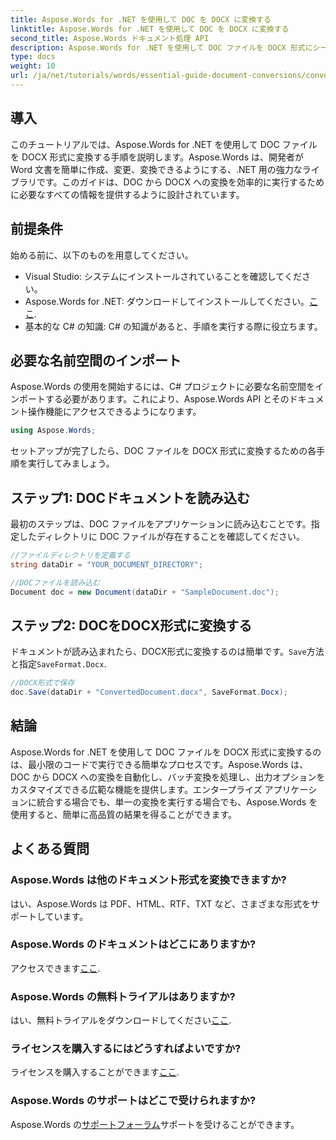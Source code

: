 ```yaml
---
title: Aspose.Words for .NET を使用して DOC を DOCX に変換する
linktitle: Aspose.Words for .NET を使用して DOC を DOCX に変換する
second_title: Aspose.Words ドキュメント処理 API
description: Aspose.Words for .NET を使用して DOC ファイルを DOCX 形式にシームレスに変換する方法を学びます。ステップ バイ ステップ ガイドでは、前提条件、コード例、高度なオプションについて説明します。
type: docs
weight: 10
url: /ja/net/tutorials/words/essential-guide-document-conversions/convert-doc-to-docx/
---
```

## 導入

このチュートリアルでは、Aspose.Words for .NET を使用して DOC ファイルを DOCX 形式に変換する手順を説明します。Aspose.Words は、開発者が Word 文書を簡単に作成、変更、変換できるようにする、.NET 用の強力なライブラリです。このガイドは、DOC から DOCX への変換を効率的に実行するために必要なすべての情報を提供するように設計されています。

## 前提条件

始める前に、以下のものを用意してください。
- Visual Studio: システムにインストールされていることを確認してください。
-  Aspose.Words for .NET: ダウンロードしてインストールしてください。[ここ](https://releases.aspose.com/words/net/).
- 基本的な C# の知識: C# の知識があると、手順を実行する際に役立ちます。

## 必要な名前空間のインポート

Aspose.Words の使用を開始するには、C# プロジェクトに必要な名前空間をインポートする必要があります。これにより、Aspose.Words API とそのドキュメント操作機能にアクセスできるようになります。

```csharp
using Aspose.Words;
```

セットアップが完了したら、DOC ファイルを DOCX 形式に変換するための各手順を実行してみましょう。

## ステップ1: DOCドキュメントを読み込む

最初のステップは、DOC ファイルをアプリケーションに読み込むことです。指定したディレクトリに DOC ファイルが存在することを確認してください。

```csharp
//ファイルディレクトリを定義する
string dataDir = "YOUR_DOCUMENT_DIRECTORY";

//DOCファイルを読み込む
Document doc = new Document(dataDir + "SampleDocument.doc");
```

## ステップ2: DOCをDOCX形式に変換する

ドキュメントが読み込まれたら、DOCX形式に変換するのは簡単です。`Save`方法と指定`SaveFormat.Docx`.

```csharp
//DOCX形式で保存
doc.Save(dataDir + "ConvertedDocument.docx", SaveFormat.Docx);
```

## 結論

Aspose.Words for .NET を使用して DOC ファイルを DOCX 形式に変換するのは、最小限のコードで実行できる簡単なプロセスです。Aspose.Words は、DOC から DOCX への変換を自動化し、バッチ変換を処理し、出力オプションをカスタマイズできる広範な機能を提供します。エンタープライズ アプリケーションに統合する場合でも、単一の変換を実行する場合でも、Aspose.Words を使用すると、簡単に高品質の結果を得ることができます。

## よくある質問

### Aspose.Words は他のドキュメント形式を変換できますか?
はい、Aspose.Words は PDF、HTML、RTF、TXT など、さまざまな形式をサポートしています。

### Aspose.Words のドキュメントはどこにありますか?
アクセスできます[ここ](https://reference.aspose.com/words/net/).

### Aspose.Words の無料トライアルはありますか?
はい、無料トライアルをダウンロードしてください[ここ](https://releases.aspose.com/).

### ライセンスを購入するにはどうすればよいですか?
ライセンスを購入することができます[ここ](https://purchase.conholdate.com/buy).

### Aspose.Words のサポートはどこで受けられますか?
 Aspose.Words の[サポートフォーラム](https://forum.aspose.com/c/words/8)サポートを受けることができます。


